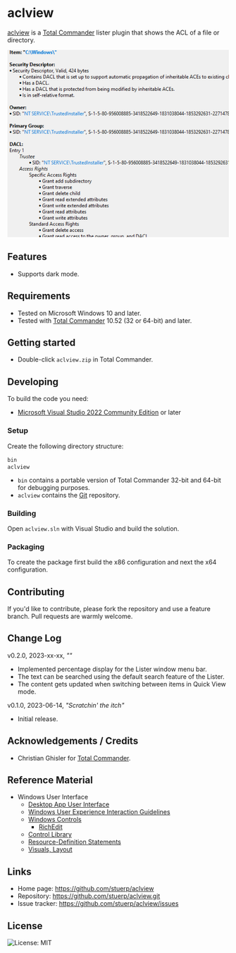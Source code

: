 
# aclview

[aclview](https://github.com/stuerp/aclview/releases) is a [Total Commander](https://www.ghisler.com/) lister plugin that shows the ACL of a file or directory.

![Screenshot](/Artwork/Screenshot.png?raw=true "Screenshot")

## Features

* Supports dark mode.

## Requirements

* Tested on Microsoft Windows 10 and later.
* Tested with [Total Commander](https://www.ghisler.com/) 10.52 (32 or 64-bit) and later.

## Getting started

* Double-click `aclview.zip` in Total Commander.

## Developing

To build the code you need:

* [Microsoft Visual Studio 2022 Community Edition](https://visualstudio.microsoft.com/downloads/) or later

### Setup

Create the following directory structure:

    bin
    aclview

* `bin` contains a portable version of Total Commander 32-bit and 64-bit for debugging purposes.
* `aclview` contains the [Git](https://github.com/stuerp/aclview) repository.

### Building

Open `aclview.sln` with Visual Studio and build the solution.

### Packaging

To create the package first build the x86 configuration and next the x64 configuration.

## Contributing

If you'd like to contribute, please fork the repository and use a feature
branch. Pull requests are warmly welcome.

## Change Log

v0.2.0, 2023-xx-xx, *""*

* Implemented percentage display for the Lister window menu bar.
* The text can be searched using the default search feature of the Lister.
* The content gets updated when switching between items in Quick View mode.

v0.1.0, 2023-06-14, *"Scratchin' the itch"*

* Initial release.

## Acknowledgements / Credits

* Christian Ghisler for [Total Commander](https://www.ghisler.com/).

## Reference Material

* Windows User Interface
  * [Desktop App User Interface](https://learn.microsoft.com/en-us/windows/win32/windows-application-ui-development)
  * [Windows User Experience Interaction Guidelines](https://learn.microsoft.com/en-us/windows/win32/uxguide/guidelines)
  * [Windows Controls](https://learn.microsoft.com/en-us/windows/win32/controls/window-controls)
    * [RichEdit](https://learn.microsoft.com/en-us/windows/win32/controls/rich-edit-controls)
  * [Control Library](https://learn.microsoft.com/en-us/windows/win32/controls/individual-control-info)
  * [Resource-Definition Statements](https://learn.microsoft.com/en-us/windows/win32/menurc/resource-definition-statements)
  * [Visuals, Layout](https://learn.microsoft.com/en-us/windows/win32/uxguide/vis-layout)

## Links

* Home page: https://github.com/stuerp/aclview
* Repository: https://github.com/stuerp/aclview.git
* Issue tracker: https://github.com/stuerp/aclview/issues

## License

![License: MIT](https://img.shields.io/badge/license-MIT-yellow.svg)
